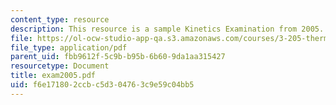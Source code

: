 ```yaml
---
content_type: resource
description: This resource is a sample Kinetics Examination from 2005.
file: https://ol-ocw-studio-app-qa.s3.amazonaws.com/courses/3-205-thermodynamics-and-kinetics-of-materials-fall-2006/f6e171802ccbc5d304763c9e59c04bb5_exam2005.pdf
file_type: application/pdf
parent_uid: fbb9612f-5c9b-b95b-6b60-9da1aa315427
resourcetype: Document
title: exam2005.pdf
uid: f6e17180-2ccb-c5d3-0476-3c9e59c04bb5
---
```

